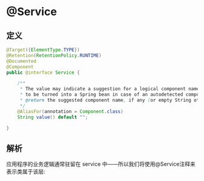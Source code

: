 # @Service

## 定义

```java
@Target({ElementType.TYPE})
@Retention(RetentionPolicy.RUNTIME)
@Documented
@Component
public @interface Service {

    /**
     * The value may indicate a suggestion for a logical component name,
     * to be turned into a Spring bean in case of an autodetected component.
     * @return the suggested component name, if any (or empty String otherwise)
     */
    @AliasFor(annotation = Component.class)
    String value() default "";

}
```

## 解析

应用程序的业务逻辑通常驻留在 service 中——所以我们将使用@Service注释来表示类属于该层:

